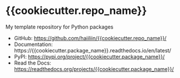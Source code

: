 # {{cookiecutter.repo_name}}

My template repository for Python packages

- GitHub: https://github.com/haiiliin/{{cookiecutter.repo_name}}/
- Documentation: https://{{cookiecutter.package_name}}.readthedocs.io/en/latest/
- PyPI: https://pypi.org/project/{{cookiecutter.package_name}}/
- Read the Docs: https://readthedocs.org/projects/{{cookiecutter.package_name}}/
